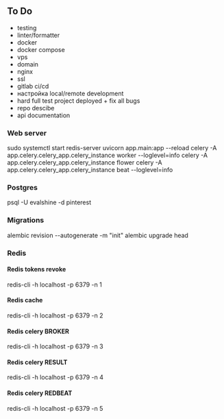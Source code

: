 ## To Do
- testing
- linter/formatter
- docker
- docker compose
- vps
- domain
- nginx
- ssl
- gitlab ci/cd
- настройка local/remote development
- hard full test project deployed + fix all bugs
- repo descibe
- api documentation


### Web server
sudo systemctl start redis-server
uvicorn app.main:app --reload
celery -A app.celery.celery_app.celery_instance worker --loglevel=info
celery -A app.celery.celery_app.celery_instance flower
celery -A app.celery.celery_app.celery_instance beat --loglevel=info


### Postgres
psql -U evalshine -d pinterest


### Migrations
alembic revision --autogenerate -m "init"
alembic upgrade head


### Redis
#### Redis tokens revoke
redis-cli -h localhost -p 6379 -n 1
#### Redis cache
redis-cli -h localhost -p 6379 -n 2
#### Redis celery BROKER
redis-cli -h localhost -p 6379 -n 3
#### Redis celery RESULT
redis-cli -h localhost -p 6379 -n 4
#### Redis celery REDBEAT
redis-cli -h localhost -p 6379 -n 5